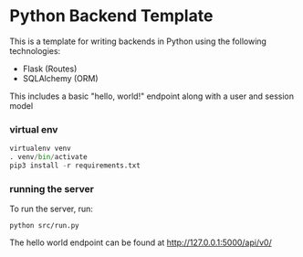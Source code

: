 # Python Backend Template

This is a template for writing backends in Python using the following technologies:

- Flask (Routes)
- SQLAlchemy (ORM)

This includes a basic "hello, world!" endpoint along with a user and session model

### virtual env

```python
virtualenv venv
. venv/bin/activate
pip3 install -r requirements.txt
```

### running the server

To run the server, run:

```
python src/run.py
```

The hello world endpoint can be found at http://127.0.0.1:5000/api/v0/
